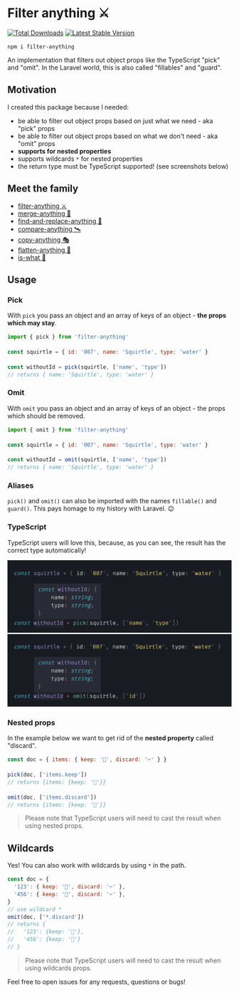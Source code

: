 # Filter anything ⚔️

<a href="https://www.npmjs.com/package/filter-anything"><img src="https://img.shields.io/npm/v/filter-anything.svg" alt="Total Downloads"></a>
<a href="https://www.npmjs.com/package/filter-anything"><img src="https://img.shields.io/npm/dw/filter-anything.svg" alt="Latest Stable Version"></a>

```
npm i filter-anything
```

An implementation that filters out object props like the TypeScript "pick" and "omit".
In the Laravel world, this is also called "fillables" and "guard".

## Motivation

I created this package because I needed:

- be able to filter out object props based on just what we need - aka "pick" props
- be able to filter out object props based on what we don't need - aka "omit" props
- **supports for nested properties**
- supports wildcards `*` for nested properties
- the return type must be TypeScript supported! (see screenshots below)

## Meet the family

- [filter-anything ⚔️](https://github.com/mesqueeb/filter-anything)
- [merge-anything 🥡](https://github.com/mesqueeb/merge-anything)
- [find-and-replace-anything 🎣](https://github.com/mesqueeb/find-and-replace-anything)
- [compare-anything 🛰](https://github.com/mesqueeb/compare-anything)
- [copy-anything 🎭](https://github.com/mesqueeb/copy-anything)
- [flatten-anything 🏏](https://github.com/mesqueeb/flatten-anything)
- [is-what 🙉](https://github.com/mesqueeb/is-what)

## Usage

### Pick

With `pick` you pass an object and an array of keys of an object - **the props which may stay**.

```js
import { pick } from 'filter-anything'

const squirtle = { id: '007', name: 'Squirtle', type: 'water' }

const withoutId = pick(squirtle, ['name', 'type'])
// returns { name: 'Squirtle', type: 'water' }
```

### Omit

With `omit` you pass an object and an array of keys of an object - the props which should be removed.

```js
import { omit } from 'filter-anything'

const squirtle = { id: '007', name: 'Squirtle', type: 'water' }

const withoutId = omit(squirtle, ['name', 'type'])
// returns { name: 'Squirtle', type: 'water' }
```

### Aliases

`pick()` and `omit()` can also be imported with the names `fillable()` and `guard()`. This pays homage to my history with Laravel. 😉

### TypeScript

TypeScript users will love this, because, as you can see, the result has the correct type automatically!

![typescript example pick](https://raw.githubusercontent.com/mesqueeb/filter-anything/master/.github/typescript-pick.png)
![typescript example omit](https://raw.githubusercontent.com/mesqueeb/filter-anything/master/.github/typescript-omit.png)

### Nested props

In the example below we want to get rid of the **nested property** called "discard".

```js
const doc = { items: { keep: '📌', discard: '✂️' } }

pick(doc, ['items.keep'])
// returns {items: {keep: '📌'}}

omit(doc, ['items.discard'])
// returns {items: {keep: '📌'}}
```

> Please note that TypeScript users will need to cast the result when using nested props.

## Wildcards

Yes! You can also work with wildcards by using `*` in the path.

```js
const doc = {
  '123': { keep: '📌', discard: '✂️' },
  '456': { keep: '📌', discard: '✂️' },
}
// use wildcard *
omit(doc, ['*.discard'])
// returns {
//   '123': {keep: '📌'},
//   '456': {keep: '📌'}
// }
```

> Please note that TypeScript users will need to cast the result when using wildcards props.

Feel free to open issues for any requests, questions or bugs!
